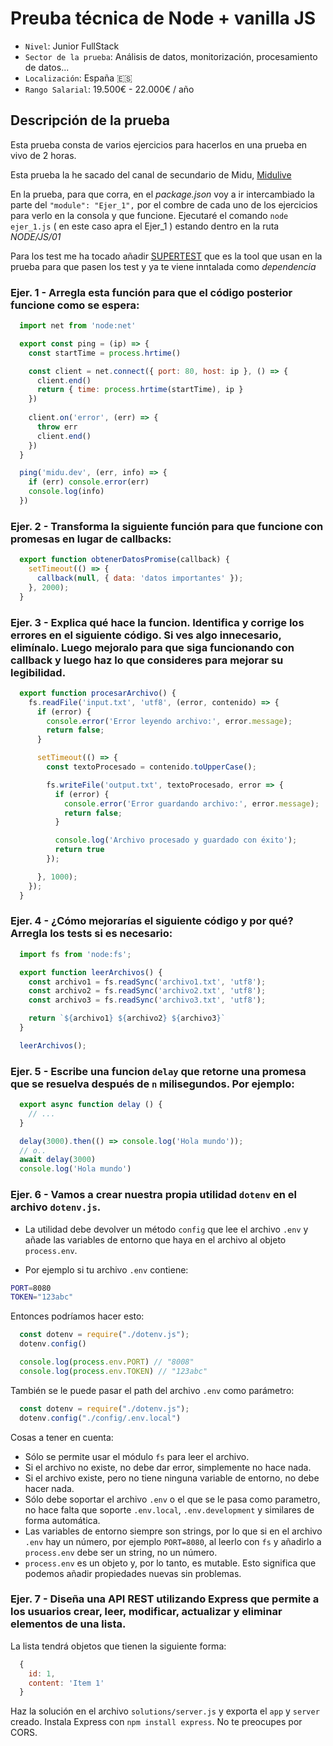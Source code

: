 # Preuba técnica de Node + vanilla JS 

* `Nivel`: Junior FullStack
* `Sector de la prueba`: Análisis de datos, monitorización, procesamiento de datos...
* `Localización`: España 🇪🇸
* `Rango Salarial`: 19.500€ - 22.000€ / año

## Descripción de la prueba

Esta prueba consta de varios ejercicios para hacerlos en una prueba en vivo de 2 horas.

Esta prueba la he sacado del canal de secundario de Midu, [Midulive](https://www.youtube.com/watch?v=rtq2dNEyhCU&t=47s)

En la prueba, para que corra, en el *package.json* voy a ir intercambiado la parte del `"module": "Ejer_1",` por el combre de cada uno de los ejercicios para verlo en la consola y que funcione. 
Ejecutaré el comando `node ejer_1.js` ( en este caso apra el Ejer_1 ) estando dentro en la ruta *NODE/JS/01*

Para los test me ha tocado añadir [SUPERTEST](https://www.npmjs.com/package/supertest) que es la tool que usan en la prueba para que pasen los test y ya te viene inntalada como *dependencia*

### Ejer. 1 - Arregla esta función para que el código posterior funcione como se espera:

```javascript
  import net from 'node:net'

  export const ping = (ip) => {
    const startTime = process.hrtime()

    const client = net.connect({ port: 80, host: ip }, () => {
      client.end()
      return { time: process.hrtime(startTime), ip }
    })
    
    client.on('error', (err) => {
      throw err
      client.end()
    })
  }

  ping('midu.dev', (err, info) => {
    if (err) console.error(err)
    console.log(info)
  })
```

### Ejer. 2 - Transforma la siguiente función para que funcione con promesas en lugar de callbacks:

```javascript
  export function obtenerDatosPromise(callback) {
    setTimeout(() => {
      callback(null, { data: 'datos importantes' });
    }, 2000);
  }
```

### Ejer. 3 - Explica qué hace la funcion. Identifica y corrige los errores en el siguiente código. Si ves algo innecesario, elimínalo. Luego mejoralo para que siga funcionando con callback y luego haz lo que consideres para mejorar su legibilidad.

```javascript
  export function procesarArchivo() {
    fs.readFile('input.txt', 'utf8', (error, contenido) => {
      if (error) {
        console.error('Error leyendo archivo:', error.message);
        return false;
      }

      setTimeout(() => {
        const textoProcesado = contenido.toUpperCase();

        fs.writeFile('output.txt', textoProcesado, error => {
          if (error) {
            console.error('Error guardando archivo:', error.message);
            return false;
          }

          console.log('Archivo procesado y guardado con éxito');
          return true
        });

      }, 1000);
    });
  }
```

### Ejer. 4 - ¿Cómo mejorarías el siguiente código y por qué? Arregla los tests si es necesario:

```javascript
  import fs from 'node:fs';

  export function leerArchivos() {
    const archivo1 = fs.readSync('archivo1.txt', 'utf8');
    const archivo2 = fs.readSync('archivo2.txt', 'utf8');
    const archivo3 = fs.readSync('archivo3.txt', 'utf8');

    return `${archivo1} ${archivo2} ${archivo3}`
  }

  leerArchivos();
```

### Ejer. 5 - Escribe una funcion `delay` que retorne una promesa que se resuelva después de `n` milisegundos. Por ejemplo:

```javascript
  export async function delay () {
    // ...
  }

  delay(3000).then(() => console.log('Hola mundo'));
  // o..
  await delay(3000)
  console.log('Hola mundo')
```

### Ejer. 6 - Vamos a crear nuestra propia utilidad `dotenv` en el archivo `dotenv.js`.

- La utilidad debe devolver un método `config` que lee el archivo `.env` y añade las variables de entorno que haya en el archivo al objeto `process.env`.

- Por ejemplo si tu archivo `.env` contiene:

```sh
PORT=8080
TOKEN="123abc"
```

Entonces podríamos hacer esto:

```javascript
  const dotenv = require("./dotenv.js");
  dotenv.config()

  console.log(process.env.PORT) // "8008"
  console.log(process.env.TOKEN) // "123abc"
```

También se le puede pasar el path del archivo `.env` como parámetro:

```javascript
  const dotenv = require("./dotenv.js");
  dotenv.config("./config/.env.local")
```

Cosas a tener en cuenta:

- Sólo se permite usar el módulo `fs` para leer el archivo.
- Si el archivo no existe, no debe dar error, simplemente no hace nada.
- Si el archivo existe, pero no tiene ninguna variable de entorno, no debe hacer nada.
- Sólo debe soportar el archivo `.env` o el que se le pasa como parametro, no hace falta que soporte `.env.local`, `.env.development` y similares de forma automática.
- Las variables de entorno siempre son strings, por lo que si en el archivo `.env` hay un número, por ejemplo `PORT=8080`, al leerlo con `fs` y añadirlo a `process.env` debe ser un string, no un número.
- `process.env` es un objeto y, por lo tanto, es mutable. Esto significa que podemos añadir propiedades nuevas sin problemas.


### Ejer. 7 - Diseña una API REST utilizando Express que permite a los usuarios crear, leer, modificar, actualizar y eliminar elementos de una lista.

La lista tendrá objetos que tienen la siguiente forma:

```javascript
  {
    id: 1,
    content: 'Item 1'
  }
```

Haz la solución en el archivo `solutions/server.js` y exporta el `app` y `server` creado.
Instala Express con `npm install express`. No te preocupes por CORS.
